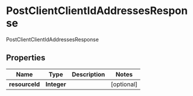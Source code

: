 

# PostClientClientIdAddressesResponse

PostClientClientIdAddressesResponse

## Properties

| Name | Type | Description | Notes |
|------------ | ------------- | ------------- | -------------|
|**resourceId** | **Integer** |  |  [optional] |



